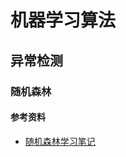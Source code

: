 # 机器学习算法

## 异常检测

### 随机森林

#### 参考资料

* [随机森林学习笔记](http://geosmart.github.io/2017/07/20/%E9%9A%8F%E6%9C%BA%E6%A3%AE%E6%9E%97%E5%AD%A6%E4%B9%A0%E7%AC%94%E8%AE%B0/)
